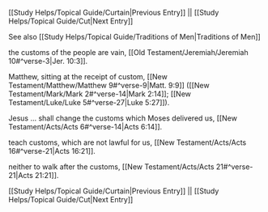 [[Study Helps/Topical Guide/Curtain|Previous Entry]]  ||  [[Study Helps/Topical Guide/Cut|Next Entry]]

 See also [[Study Helps/Topical Guide/Traditions of Men|Traditions of Men]]

 the customs of the people are vain, [[Old Testament/Jeremiah/Jeremiah 10#^verse-3|Jer. 10:3]].

 Matthew, sitting at the receipt of custom, [[New Testament/Matthew/Matthew 9#^verse-9|Matt. 9:9]] ([[New Testament/Mark/Mark 2#^verse-14|Mark 2:14]]; [[New Testament/Luke/Luke 5#^verse-27|Luke 5:27]]).

 Jesus ... shall change the customs which Moses delivered us, [[New Testament/Acts/Acts 6#^verse-14|Acts 6:14]].

 teach customs, which are not lawful for us, [[New Testament/Acts/Acts 16#^verse-21|Acts 16:21]].

 neither to walk after the customs, [[New Testament/Acts/Acts 21#^verse-21|Acts 21:21]].

[[Study Helps/Topical Guide/Curtain|Previous Entry]]  ||  [[Study Helps/Topical Guide/Cut|Next Entry]]